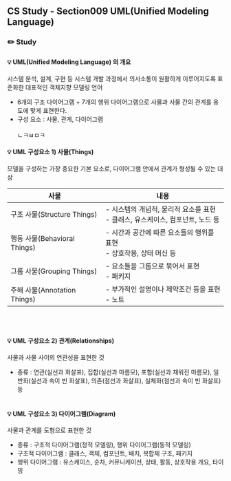 ## CS Study - Section009 UML(Unified Modeling Language)
### ✏️ Study
#### 💡 UML(Unified Modeling Language) 의 개요
시스템 분석, 설계, 구현 등 시스템 개발 과정에서 의사소통이 원활하게 이루어지도록 표준화한 대표적인 객체지향 모델링 언어
- 6개의 구조 다이어그램 + 7개의 행위 다이어그램으로 사물과 사물 간의 관계를 용도에 맞게 표현한다.
- 구성 요소 : 사물, 관계, 다이어그램
<br><br>
ㄴㅋㅂㅁㅋ
#### 💡 UML 구성요소 1) 사물(Things)
모델을 구성하는 가장 중요한 기본 요소로, 다이어그램 안에서 관계가 형성될 수 있는 대상

| 사물                       | 내용                                                  |
|--------------------------|-----------------------------------------------------|
| 구조 사물(Structure Things)  | - 시스템의 개념적, 물리적 요소를 표현<br/>- 클래스, 유스케이스, 컴포넌트, 노드 등 |
| 행동 사물(Behavioral Things) | - 시간과 공간에 따른 요소들의 행위를 표현<br/>- 상호작용, 상태 머신 등        |
| 그룹 사물(Grouping Things)   | - 요소들을 그룹으로 묶어서 표현<br/>- 패키지                        |
| 주해 사물(Annotation Things) | - 부가적인 설명이나 제약조건 등을 표현<br/>- 노트                     |
<br><br>

#### 💡 UML 구성요소 2) 관계(Relationships)
사물과 사물 사이의 연관성을 표현한 것
- 종류 : 연관(실선과 화살표), 집합(실선과 마름모), 포함(실선과 채워진 마름모), 일반화(실선과 속이 빈 화살표), 의존(점선과 화살표), 실체화(점선과 속이 빈 화살표) 등
<br><br>

#### 💡 UML 구성요소 3) 다이어그램(Diagram)
사물과 관계를 도형으로 표현한 것
- 종류 : 구조적 다이어그램(정적 모델링), 행위 다이어그램(동적 모델링)
- 구조적 다이어그램 : 클래스, 객체, 컴포넌트, 배치, 복합체 구조, 패키지
- 행위 다이어그램 : 유스케이스, 순차, 커뮤니케이션, 상태, 활동, 상호작용 개요, 타이밍